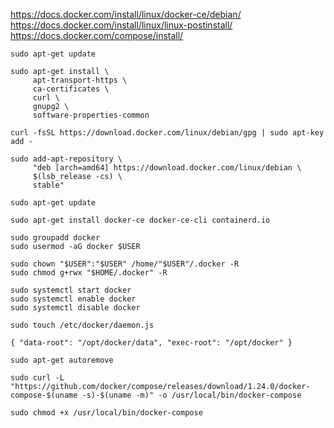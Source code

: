 https://docs.docker.com/install/linux/docker-ce/debian/
https://docs.docker.com/install/linux/linux-postinstall/
https://docs.docker.com/compose/install/


```
sudo apt-get update
```

```
sudo apt-get install \
     apt-transport-https \
     ca-certificates \
     curl \
     gnupg2 \
     software-properties-common
```

```
curl -fsSL https://download.docker.com/linux/debian/gpg | sudo apt-key add -
```

```
sudo add-apt-repository \
     "deb [arch=amd64] https://download.docker.com/linux/debian \
     $(lsb_release -cs) \
     stable"
```

```
sudo apt-get update
```

```
sudo apt-get install docker-ce docker-ce-cli containerd.io
```

```
sudo groupadd docker
sudo usermod -aG docker $USER
```

```
sudo chown "$USER":"$USER" /home/"$USER"/.docker -R
sudo chmod g+rwx "$HOME/.docker" -R
```


``` 
sudo systemctl start docker
sudo systemctl enable docker
sudo systemctl disable docker
```

```
sudo touch /etc/docker/daemon.js
```

```
{ "data-root": "/opt/docker/data", "exec-root": "/opt/docker" }
```


```
sudo apt-get autoremove
```

```
sudo curl -L "https://github.com/docker/compose/releases/download/1.24.0/docker-compose-$(uname -s)-$(uname -m)" -o /usr/local/bin/docker-compose
```

```
sudo chmod +x /usr/local/bin/docker-compose
```
